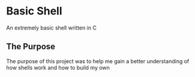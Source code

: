 # Basic Shell
An extremely basic shell written in C

## The Purpose
The purpose of this project was to help me gain a better understanding of how shells work and how to build my own
